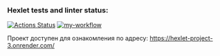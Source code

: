 ### Hexlet tests and linter status:
[![Actions Status](https://github.com/Posashkov/php-project-9/workflows/hexlet-check/badge.svg)](https://github.com/Posashkov/php-project-9/actions)
[![my-workflow](https://github.com/Posashkov/php-project-9/workflows/my-workflow/badge.svg)](https://github.com/Posashkov/php-project-9/actions/workflows/my-workflow.yml)

Проект доступен для ознакомления по адресу: https://hexlet-project-3.onrender.com/
